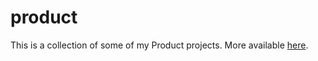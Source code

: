 # product
This is a collection of some of my Product projects. More available [here](https://www.yostruo.com). 
